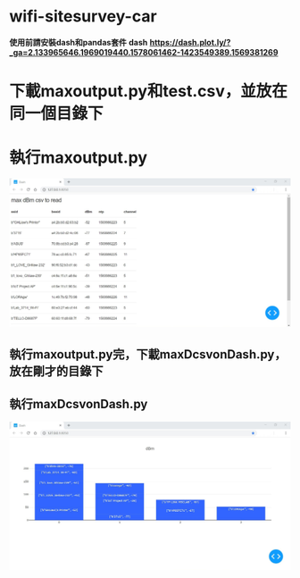 # wifi-sitesurvey-car #

**使用前請安裝dash和pandas套件**
**dash**
**https://dash.plot.ly/?_ga=2.133965646.1969019440.1578061462-1423549389.1569381269**

# 下載maxoutput.py和test.csv，並放在同一個目錄下 <h1> 執行maxoutput.py
  ![image](https://github.com/Guardian0/wifi-sitesurvey-car/blob/master/maxoutput.png)
  
## 執行maxoutput.py完，下載maxDcsvonDash.py，放在剛才的目錄下 <h2> 執行maxDcsvonDash.py
![image](https://github.com/Guardian0/wifi-sitesurvey-car/blob/master/image.jpg)

